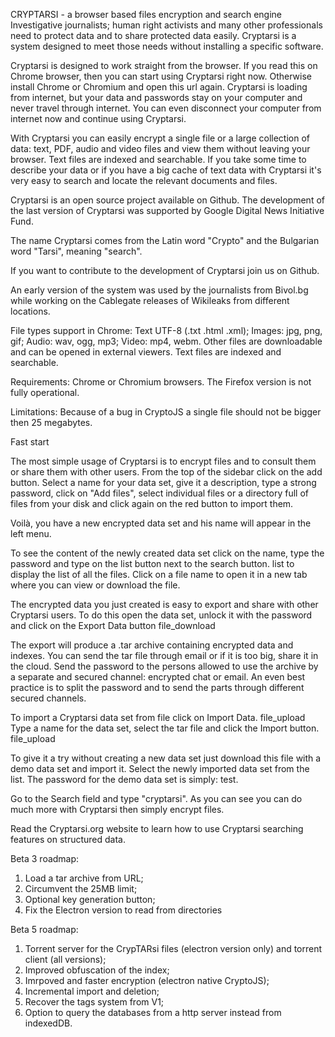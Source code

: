CRYPTARSI - a browser based files encryption and search engine
Investigative journalists; human right activists and many other professionals need to protect data and to share protected data easily. Cryptarsi is a system designed to meet those needs without installing a specific software.

Cryptarsi is designed to work straight from the browser. If you read this on Chrome browser, then you can start using Cryptarsi right now. Otherwise install Chrome or Chromium and open this url again. Cryptarsi is loading from internet, but your data and passwords stay on your computer and never travel through internet. You can even disconnect your computer from internet now and continue using Cryptarsi.

With Cryptarsi you can easily encrypt a single file or a large collection of data: text, PDF, audio and video files and view them without leaving your browser. Text files are indexed and searchable. If you take some time to describe your data or if you have a big cache of text data with Cryptarsi it's very easy to search and locate the relevant documents and files.

Cryptarsi is an open source project available on Github. The development of the last version of Cryptarsi was supported by Google Digital News Initiative Fund.

The name Cryptarsi comes from the Latin word "Crypto" and the Bulgarian word "Tarsi", meaning "search".

If you want to contribute to the development of Cryptarsi join us on Github.

An early version of the system was used by the journalists from Bivol.bg while working on the Cablegate releases of Wikileaks from different locations.

File types support in Chrome: Text UTF-8 (.txt .html .xml); Images: jpg, png, gif; Audio: wav, ogg, mp3; Video: mp4, webm. Other files are downloadable and can be opened in external viewers. Text files are indexed and searchable.

Requirements: Chrome or Chromium browsers. The Firefox version is not fully operational.

Limitations: Because of a bug in CryptoJS a single file should not be bigger then 25 megabytes.

Fast start

The most simple usage of Cryptarsi is to encrypt files and to consult them or share them with other users. From the top of the sidebar click on the  add  button. Select a name for your data set, give it a description, type a strong password, click on "Add files", select individual files or a directory full of files from your disk and click again on the red button to import them.

Voilà, you have a new encrypted data set and his name will appear in the left menu.

To see the content of the newly created data set click on the name, type the password and type on the list button next to the search button.  list  to display the list of all the files. Click on a file name to open it in a new tab where you can view or download the file.

The encrypted data you just created is easy to export and share with other Cryptarsi users. To do this open the data set, unlock it with the password and click on the Export Data button  file_download

The export will produce a .tar archive containing encrypted data and indexes. You can send the tar file through email or if it is too big, share it in the cloud. Send the password to the persons allowed to use the archive by a separate and secured channel: encrypted chat or email. An even best practice is to split the password and to send the parts through different secured channels.

To import a Cryptarsi data set from file click on Import Data.  file_upload  Type a name for the data set, select the tar file and click the Import button.  file_upload

To give it a try without creating a new data set just download this file with a demo data set and import it. Select the newly imported data set from the list. The password for the demo data set is simply: test.

Go to the Search field and type "cryptarsi". As you can see you can do much more with Cryptarsi then simply encrypt files.

Read the Cryptarsi.org website to learn how to use Cryptarsi searching features on structured data. 

Beta 3 roadmap:
1. Load a tar archive from URL;
2. Circumvent the 25MB limit;
3. Optional key generation button;
4. Fix the Electron version to read from directories

Beta 5 roadmap:
1. Torrent server for the CrypTARsi files (electron version only) and torrent client (all versions);
2. Improved obfuscation of the index;
3. Imrpoved and faster encryption (electron native CryptoJS);
4. Incremental import and deletion;
5. Recover the tags system from V1;
6. Option to query the databases from a http server instead from indexedDB.
